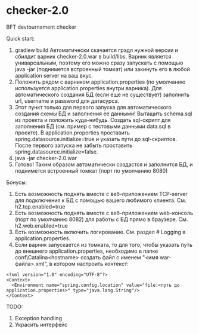 # checker-2.0
BFT devtournament checker

Quick start:
1) gradlew build
Автоматически скачается грэдл нужной версии и сбилдит варник checker-2.0.war в build/libs. Варник является униварсальным, поэтому его можно сразу запускать с помощью java -jar (поднимется встроенный томкат) или закинуть его в любой application server на ваш вкус.
3) Положить рядом с варником application.properties (по умолчанию используется application.properties внутри варника). Для автоматического создания БД (если еще не существует) заполнить url, username и password для датасурса.
2) Этот пункт только для первого запуска для автоматического создания схемы БД и заполнения ее данными! Вытащить schema.sql из проекта и положить куда-нибудь. Создать sql-скрипт для заполнения БД (см. пример с тестовыми данными data.sql в проекте). В application.properties проставить spring.datasource.initialize=true и указать пути до sql-скриптов. После первого запуска не забыть проставить spring.datasource.initialize=false.
3) java -jar checker-2.0.war
4) Готово! Таким образом автоматически создастся и заполнится БД, и поднимется встроенный томкат (порт по умолчанию 8080)

Бонусы:
1) Есть возможность поднять вместе с веб-приложением TCP-server для подключения к БД с помощью вашего любимого клиента. См. h2.tcp.enabled=true
2) Есть возможность поднять вместе с веб-приложением web-консоль (порт по умолчанию 8082) для работы с БД прямо в браузере. См. h2.web.enabled=true
3) Есть возможность включить логирование. См. раздел # Logging в application.properties.
4) Если варник запускается из томката, то для того, чтобы указать путь до внешнего application.properties, необходимо в папке conf\Catalina\<hostname> создать файл с именем "<имя war-файла>.xml", в котором настроить контекст:
```
<?xml version="1.0" encoding="UTF-8"?>
<Context>
  <Environment name="spring.config.location" value="file:<путь до application.properties>" type="java.lang.String"/>
</Context>
```

TODO:
1) Exception handling
2) Украсить интерфейс

